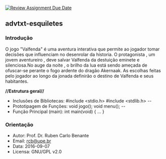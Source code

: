 [![Review Assignment Due Date](https://classroom.github.com/assets/deadline-readme-button-22041afd0340ce965d47ae6ef1cefeee28c7c493a6346c4f15d667ab976d596c.svg)](https://classroom.github.com/a/Una5IRus)
## advtxt-esquiletes

### Introdução
O jogo "Valfenda" é uma aventura interativa que permite ao jogador tomar decisões que influenciam no desenrolar da hístoria. O protagonista , um jovem aventureiro , deve salvar Valfenda da destuição eminete e silenciosa.No auge da noite , o brilho da lua está sendo ameçada de ofuscar-se perante o fogo ardente do dragão Akernaak. As escolhas feitas pelo jogador ao longo da jonada definirão o destino de Valfenda e seus habitantes.


**//__Estrutura geral__//**
 * Inclusões de Bibliotecas:
 #include <stdio.h>
 #include <stdlib.h>
--
 * Prototipagem de Funções:
 void jogo();
 void menu();
--
* Função Principal (main):
 int main(void)
{
    ...
}


### Orientação

* Autor: Prof. Dr. Ruben Carlo Benante
* Email: rcb@upe.br
* Data: 2016-09-07
* Licensa: GNU/GPL v2.0

